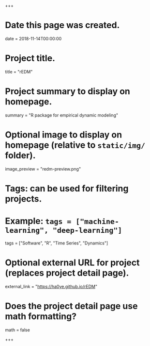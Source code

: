 +++
# Date this page was created.
date = 2018-11-14T00:00:00

# Project title.
title = "rEDM"

# Project summary to display on homepage.
summary = "R package for empirical dynamic modeling"

# Optional image to display on homepage (relative to `static/img/` folder).
image_preview = "redm-preview.png"

# Tags: can be used for filtering projects.
# Example: `tags = ["machine-learning", "deep-learning"]`
tags = ["Software", "R", "Time Series", "Dynamics"]

# Optional external URL for project (replaces project detail page).
external_link = "https://ha0ye.github.io/rEDM"

# Does the project detail page use math formatting?
math = false

+++
